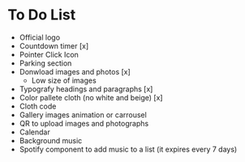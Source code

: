 # To Do List
- Official logo
- Countdown timer [x]
- Pointer Click Icon
- Parking section
- Donwload images and photos [x]
    - Low size of images
- Typografy headings and paragraphs [x]
- Color pallete cloth (no white and beige) [x]
- Cloth code
- Gallery images animation or carrousel
- QR to upload images and photographs
- Calendar
- Background music
- Spotify component to add music to a list (it expires every 7 days)